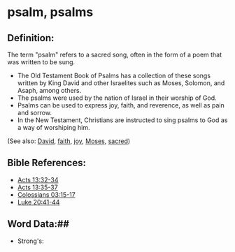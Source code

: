 # psalm, psalms #

## Definition: ##

The term "psalm" refers to a sacred song, often in the form of a poem that was written to be sung.

* The Old Testament Book of Psalms has a collection of these songs written by King David and other Israelites such as Moses, Solomon, and Asaph, among others.
* The psalms were used by the nation of Israel in their worship of God.
* Psalms can be used to express joy, faith, and reverence, as well as pain and sorrow.
* In the New Testament, Christians are instructed to sing psalms to God as a way of worshiping him.

(See also: [David](../other/david.md), [faith](../kt/faith.md), [joy](../kt/joy.md), [Moses](../other/moses.md), [sacred](../other/sacred.md))

## Bible References: ##

* [Acts 13:32-34](rc://en/tn/help/act/13/32)
* [Acts 13:35-37](rc://en/tn/help/act/13/35)
* [Colossians 03:15-17](rc://en/tn/help/col/03/15)
* [Luke 20:41-44](rc://en/tn/help/luk/20/41)


## Word Data:##

* Strong's: 

